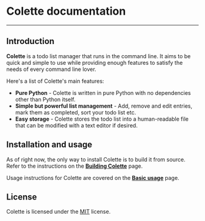 # Colette documentation

---

## Introduction

**Colette** is a todo list manager that runs in the command line. It aims to be quick and simple to use while providing enough features to satisfy the needs of every command line lover.

Here's a list of Colette's main features:

- **Pure Python** - Colette is written in pure Python with no dependencies other than Python itself.
- **Simple but powerful list management** - Add, remove and edit entries, mark them as completed, sort your todo list etc.
- **Easy storage** - Colette stores the todo list into a human-readable file that can be modified with a text editor if desired.

## Installation and usage

As of right now, the only way to install Colette is to build it from source. Refer to the instructions on the **[Building Colette](building.md)** page.

Usage instructions for Colette are covered on the **[Basic usage](./basic_usage.md)** page.

## License

Colette is licensed under the [MIT](https://github.com/MFG38/colette/blob/main/LICENSE) license.